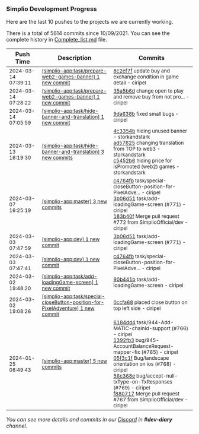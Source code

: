 
### Simplio Development Progress

Here are the last 10 pushes to the projects we are currently working.

There is a total of 5614 commits since 10/09/2021. You can see the complete history in
 [Complete_list.md](Complete_list.md) file.

| Push Time | Description | Commits |
| --- | --- | --- |
| <sub>2024-03-14 07:39:11</sub> | <sub>[[simplio-app:task/prepare-web2-games-banner] 1 new commit](https://github.com/SimplioOfficial/simplio-app/commit/8c2ef7fd9197f82eb4b3bac8c76cf5f857146554)</sub> | <sub>[8c2ef7f](https://github.com/SimplioOfficial/simplio-app/commit/8c2ef7fd9197f82eb4b3bac8c76cf5f857146554) update buy and exchange condition in game detail - ciripel</sub> |
| <sub>2024-03-14 07:28:22</sub> | <sub>[[simplio-app:task/prepare-web2-games-banner] 1 new commit](https://github.com/SimplioOfficial/simplio-app/commit/35a5b6db5a9a1f062eb31d96c745268204f561a2)</sub> | <sub>[35a5b6d](https://github.com/SimplioOfficial/simplio-app/commit/35a5b6db5a9a1f062eb31d96c745268204f561a2) change open to play and remove buy from not pro... - ciripel</sub> |
| <sub>2024-03-14 07:05:59</sub> | <sub>[[simplio-app:task/hide-banner-and-translation] 1 new commit](https://github.com/SimplioOfficial/simplio-app/commit/9da638b148c3312f21a222ee214b197c1e42003f)</sub> | <sub>[9da638b](https://github.com/SimplioOfficial/simplio-app/commit/9da638b148c3312f21a222ee214b197c1e42003f) fixed small bugs - ciripel</sub> |
| <sub>2024-03-13 16:19:30</sub> | <sub>[[simplio-app:task/hide-banner-and-translation] 3 new commits](https://github.com/SimplioOfficial/simplio-app/compare/4c3354bf43bc^...c5452b6ee85e)</sub> | <sub>[4c3354b](https://github.com/SimplioOfficial/simplio-app/commit/4c3354bf43bc9dcfbcff3ac07a4a789c1a16aecf) hiding unused banner - storkandstark<br>[ad57625](https://github.com/SimplioOfficial/simplio-app/commit/ad576259ea5470c00e9a0fcec057e85f25d5f58e) changing translation from TOP to web3 - storkandstark<br>[c5452b6](https://github.com/SimplioOfficial/simplio-app/commit/c5452b6ee85e8a34c00652b78e05a7630d5e3775) hiding price for isPromoted (web2) games - storkandstark</sub> |
| <sub>2024-03-07 16:25:19</sub> | <sub>[[simplio-app:master] 3 new commits](https://github.com/SimplioOfficial/simplio-app/compare/f880717b89cb...183b40f31813)</sub> | <sub>[c4764fb](https://github.com/SimplioOfficial/simplio-app/commit/c4764fb570d4d3738fbbededb46e84f068ccac77) task/special-closeButton-position-for-PixelAdve... - ciripel<br>[3b06d51](https://github.com/SimplioOfficial/simplio-app/commit/3b06d51b5c76fe4ef9cdd7c64ba3b97e3b2e2e89) task/add-loadingGame-screen (#771) - ciripel<br>[183b40f](https://github.com/SimplioOfficial/simplio-app/commit/183b40f318132053d258c3490a4fc04d64de2b0e) Merge pull request #772 from SimplioOfficial/dev - ciripel</sub> |
| <sub>2024-03-03 07:47:59</sub> | <sub>[[simplio-app:dev] 1 new commit](https://github.com/SimplioOfficial/simplio-app/commit/3b06d51b5c76fe4ef9cdd7c64ba3b97e3b2e2e89)</sub> | <sub>[3b06d51](https://github.com/SimplioOfficial/simplio-app/commit/3b06d51b5c76fe4ef9cdd7c64ba3b97e3b2e2e89) task/add-loadingGame-screen (#771) - ciripel</sub> |
| <sub>2024-03-03 07:47:41</sub> | <sub>[[simplio-app:dev] 1 new commit](https://github.com/SimplioOfficial/simplio-app/commit/c4764fb570d4d3738fbbededb46e84f068ccac77)</sub> | <sub>[c4764fb](https://github.com/SimplioOfficial/simplio-app/commit/c4764fb570d4d3738fbbededb46e84f068ccac77) task/special-closeButton-position-for-PixelAdve... - ciripel</sub> |
| <sub>2024-03-02 19:48:20</sub> | <sub>[[simplio-app:task/add-loadingGame-screen] 1 new commit](https://github.com/SimplioOfficial/simplio-app/commit/90b441b89055225b41bfe978cac41b724328c831)</sub> | <sub>[90b441b](https://github.com/SimplioOfficial/simplio-app/commit/90b441b89055225b41bfe978cac41b724328c831) task/add-loadingGame-screen - ciripel</sub> |
| <sub>2024-03-02 19:08:26</sub> | <sub>[[simplio-app:task/special-closeButton-position-for-PixelAdventure] 1 new commit](https://github.com/SimplioOfficial/simplio-app/commit/0ccfa68465bc2f877f5306a70a6cde706006b3fb)</sub> | <sub>[0ccfa68](https://github.com/SimplioOfficial/simplio-app/commit/0ccfa68465bc2f877f5306a70a6cde706006b3fb) placed close button on top left side - ciripel</sub> |
| <sub>2024-01-25 08:49:43</sub> | <sub>[[simplio-app:master] 5 new commits](https://github.com/SimplioOfficial/simplio-app/compare/be6709ebdf92...f880717b89cb)</sub> | <sub>[6184dd4](https://github.com/SimplioOfficial/simplio-app/commit/6184dd43f0ebc2385b6ce8f7f3ca694fededf023) task/944-Add-MATIC-chainId-support (#766) - ciripel<br>[1392fb3](https://github.com/SimplioOfficial/simplio-app/commit/1392fb379425dff040993cb2c940ea0bd4d4a3ac) bug/945-AccountBalanceRequest-mapper-fix (#765) - ciripel<br>[05f3c1f](https://github.com/SimplioOfficial/simplio-app/commit/05f3c1f959e9a7cf3acb42e4acdf4cdcb35adc72) Bug/landscape orientation on ios (#768) - ciripel<br>[56c368e](https://github.com/SimplioOfficial/simplio-app/commit/56c368e0e84898835d01cd5b303562958ea05b71) bug/accept-null-txType-on-TxResponses (#769) - ciripel<br>[f880717](https://github.com/SimplioOfficial/simplio-app/commit/f880717b89cb885e8a49dc756131696c6b2d803f) Merge pull request #767 from SimplioOfficial/dev - ciripel</sub> |

_You can see more details and commits in our [Discord](https://discord.gg/aKhjuwZmdP) in **#dev-diary** channel._
